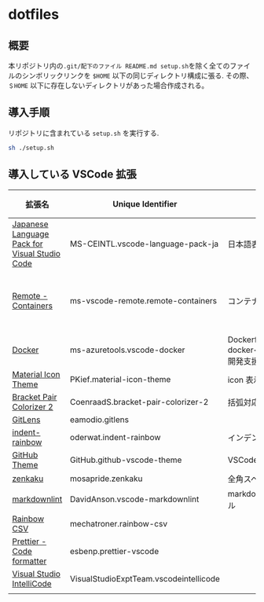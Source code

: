 # dotfiles

## 概要

本リポジトリ内の`.git/配下のファイル README.md setup.sh`を除く全てのファイルのシンボリックリンクを `$HOME` 以下の同じディレクトリ構成に張る. その際、`＄HOME` 以下に存在しないディレクトリがあった場合作成される。

## 導入手順

リポジトリに含まれている `setup.sh` を実行する.

```sh
sh ./setup.sh
```

## 導入している VSCode 拡張

| 拡張名                                                                                                                                 | Unique Identifier                      | 用途                                    | 備考                                                               |
| -------------------------------------------------------------------------------------------------------------------------------------- | -------------------------------------- | --------------------------------------- | ------------------------------------------------------------------ |
| [Japanese Language Pack for Visual Studio Code](https://marketplace.visualstudio.com/items?itemName=MS-CEINTL.vscode-language-pack-ja) | MS-CEINTL.vscode-language-pack-ja      | 日本語表示                              |                                                                    |
| [Remote - Containers](https://marketplace.visualstudio.com/items?itemName=ms-vscode-remote.remote-containers)                          | ms-vscode-remote.remote-containers     | コンテナ開発                            | [公式ページ](https://code.visualstudio.com/docs/remote/containers) |
| [Docker](https://marketplace.visualstudio.com/items?itemName=ms-azuretools.vscode-docker)                                              | ms-azuretools.vscode-docker            | Dockerfile，docker−compose.yml 開発支援 |                                                                    |
| [Material Icon Theme](https://marketplace.visualstudio.com/items?itemName=PKief.material-icon-theme)                                   | PKief.material-icon-theme              | icon 表示                               |                                                                    |
| [Bracket Pair Colorizer 2](https://marketplace.visualstudio.com/items?itemName=CoenraadS.bracket-pair-colorizer-2)                     | CoenraadS.bracket-pair-colorizer-2     | 括弧対応付け色表示                      |                                                                    |
| [GitLens](https://marketplace.visualstudio.com/items?itemName=eamodio.gitlens)                                                         | eamodio.gitlens                        |                                         |                                                                    |
| [indent-rainbow](https://marketplace.visualstudio.com/items?itemName=oderwat.indent-rainbow)                                           | oderwat.indent-rainbow                 | インデントの虹色表示                    |                                                                    |
| [GitHub Theme](https://marketplace.visualstudio.com/items?itemName=GitHub.github-vscode-theme)                                         | GitHub.github-vscode-theme             | VSCode theme                            |                                                                    |
| [zenkaku](https://marketplace.visualstudio.com/items?itemName=mosapride.zenkaku)                                                       | mosapride.zenkaku                      | 全角スペース表示                        |                                                                    |
| [markdownlint](https://marketplace.visualstudio.com/items?itemName=DavidAnson.vscode-markdownlint)                                     | DavidAnson.vscode-markdownlint         | markdown の lint ツール                 |                                                                    |
| [Rainbow CSV](https://marketplace.visualstudio.com/items?itemName=mechatroner.rainbow-csv)                                             | mechatroner.rainbow-csv                |                                         |                                                                    |
| [Prettier - Code formatter](https://marketplace.visualstudio.com/items?itemName=esbenp.prettier-vscode)                                | esbenp.prettier-vscode                 |                                         |                                                                    |
| [Visual Studio IntelliCode](https://marketplace.visualstudio.com/items?itemName=VisualStudioExptTeam.vscodeintellicode)                | VisualStudioExptTeam.vscodeintellicode |
|                                                                                                                                        |                                        |
